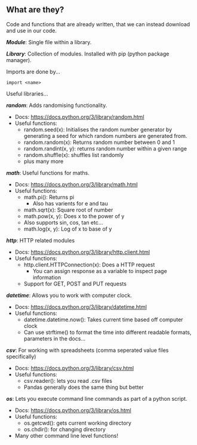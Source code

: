 ## What are they?

Code and functions that are already written, that we can instead download and use in our code.

***Module***: Single file within a library.

***Library***: Collection of modules. Installed with pip (python package manager).

Imports are done by...
``` 
import <name>
```

Useful libraries...

***random***: Adds randomising functionality.
- Docs: https://docs.python.org/3/library/random.html
- Useful functions:
    - random.seed(x): Initialises the random number generator by generating a seed for which random numbers are generated from.
    - random.random(x): Returns random number between 0 and 1
    - random.randint(x, y): returns random number within a given range
    - random.shuffle(x): shuffles list randomly
    - plus many more

***math***: Useful functions for maths.
- Docs: https://docs.python.org/3/library/math.html
- Useful functions:
    - math.pi(): Returns pi
        - Also has varients for e and tau
    - math.sqrt(x): Square root of number
    - math.pow(x, y): Does x to the power of y
    - Also supports sin, cos, tan etc...
    - math.log(x, y): Log of x to base of y

***http***: HTTP related modules
- Docs: https://docs.python.org/3/library/http.client.html
- Useful functions:
    - http.client.HTTPConnection(x): Does a HTTP request
        - You can assign response as a variable to inspect page information
    - Support for GET, POST and PUT requests

***datetime***: Allows you to work with computer clock.
- Docs: https://docs.python.org/3/library/datetime.html
- Useful functions:
  - datetime.datetime.now(): Takes current time based off computer clock
  - Can use strftime() to format the time into different readable formats, parameters in the docs...

***csv***: For working with spreadsheets (comma seperated value files specifically)
- Docs: https://docs.python.org/3/library/csv.html
- Useful functions:
  - csv.reader(): lets you read .csv files
  - Pandas generally does the same thing but better

***os***: Lets you execute command line commands as part of a python script.
- Docs: https://docs.python.org/3/library/os.html
- Useful functions: 
  - os.getcwd(): gets current working directory
  - os.chdir(): for changing directory
- Many other command line level functions!
